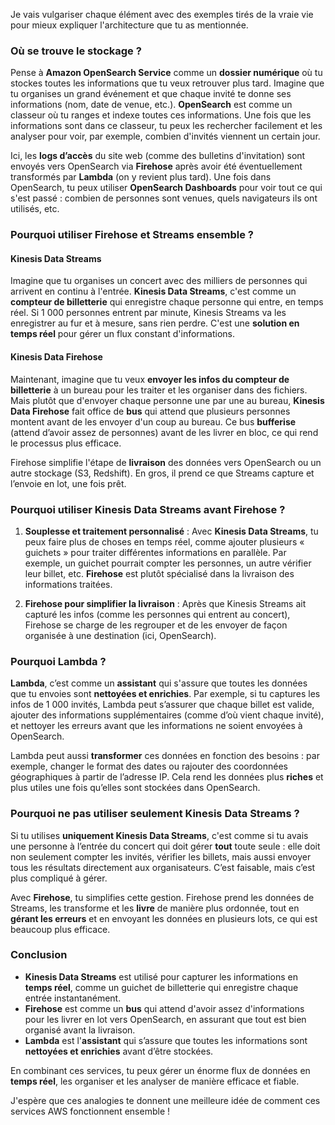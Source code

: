 Je vais vulgariser chaque élément avec des exemples tirés de la vraie vie pour mieux expliquer l'architecture que tu as mentionnée.

### Où se trouve le stockage ?
Pense à **Amazon OpenSearch Service** comme un **dossier numérique** où tu stockes toutes les informations que tu veux retrouver plus tard. Imagine que tu organises un grand événement et que chaque invité te donne ses informations (nom, date de venue, etc.). **OpenSearch** est comme un classeur où tu ranges et indexe toutes ces informations. Une fois que les informations sont dans ce classeur, tu peux les rechercher facilement et les analyser pour voir, par exemple, combien d'invités viennent un certain jour.

Ici, les **logs d’accès** du site web (comme des bulletins d'invitation) sont envoyés vers OpenSearch via **Firehose** après avoir été éventuellement transformés par **Lambda** (on y revient plus tard). Une fois dans OpenSearch, tu peux utiliser **OpenSearch Dashboards** pour voir tout ce qui s'est passé : combien de personnes sont venues, quels navigateurs ils ont utilisés, etc.

### Pourquoi utiliser Firehose et Streams ensemble ?

#### Kinesis Data Streams
Imagine que tu organises un concert avec des milliers de personnes qui arrivent en continu à l'entrée. **Kinesis Data Streams**, c'est comme un **compteur de billetterie** qui enregistre chaque personne qui entre, en temps réel. Si 1 000 personnes entrent par minute, Kinesis Streams va les enregistrer au fur et à mesure, sans rien perdre. C'est une **solution en temps réel** pour gérer un flux constant d'informations.

#### Kinesis Data Firehose
Maintenant, imagine que tu veux **envoyer les infos du compteur de billetterie** à un bureau pour les traiter et les organiser dans des fichiers. Mais plutôt que d'envoyer chaque personne une par une au bureau, **Kinesis Data Firehose** fait office de **bus** qui attend que plusieurs personnes montent avant de les envoyer d'un coup au bureau. Ce bus **bufferise** (attend d’avoir assez de personnes) avant de les livrer en bloc, ce qui rend le processus plus efficace.

Firehose simplifie l'étape de **livraison** des données vers OpenSearch ou un autre stockage (S3, Redshift). En gros, il prend ce que Streams capture et l’envoie en lot, une fois prêt.

### Pourquoi utiliser Kinesis Data Streams avant Firehose ?
1. **Souplesse et traitement personnalisé** : Avec **Kinesis Data Streams**, tu peux faire plus de choses en temps réel, comme ajouter plusieurs « guichets » pour traiter différentes informations en parallèle. Par exemple, un guichet pourrait compter les personnes, un autre vérifier leur billet, etc. **Firehose** est plutôt spécialisé dans la livraison des informations traitées.
   
2. **Firehose pour simplifier la livraison** : Après que Kinesis Streams ait capturé les infos (comme les personnes qui entrent au concert), Firehose se charge de les regrouper et de les envoyer de façon organisée à une destination (ici, OpenSearch).

### Pourquoi Lambda ?
**Lambda**, c’est comme un **assistant** qui s'assure que toutes les données que tu envoies sont **nettoyées et enrichies**. Par exemple, si tu captures les infos de 1 000 invités, Lambda peut s’assurer que chaque billet est valide, ajouter des informations supplémentaires (comme d’où vient chaque invité), et nettoyer les erreurs avant que les informations ne soient envoyées à OpenSearch. 

Lambda peut aussi **transformer** ces données en fonction des besoins : par exemple, changer le format des dates ou rajouter des coordonnées géographiques à partir de l’adresse IP. Cela rend les données plus **riches** et plus utiles une fois qu’elles sont stockées dans OpenSearch.

### Pourquoi ne pas utiliser seulement Kinesis Data Streams ?
Si tu utilises **uniquement Kinesis Data Streams**, c'est comme si tu avais une personne à l’entrée du concert qui doit gérer **tout** toute seule : elle doit non seulement compter les invités, vérifier les billets, mais aussi envoyer tous les résultats directement aux organisateurs. C’est faisable, mais c’est plus compliqué à gérer.

Avec **Firehose**, tu simplifies cette gestion. Firehose prend les données de Streams, les transforme et les **livre** de manière plus ordonnée, tout en **gérant les erreurs** et en envoyant les données en plusieurs lots, ce qui est beaucoup plus efficace.

### Conclusion
- **Kinesis Data Streams** est utilisé pour capturer les informations en **temps réel**, comme un guichet de billetterie qui enregistre chaque entrée instantanément.
- **Firehose** est comme un **bus** qui attend d'avoir assez d'informations pour les livrer en lot vers OpenSearch, en assurant que tout est bien organisé avant la livraison.
- **Lambda** est l'**assistant** qui s’assure que toutes les informations sont **nettoyées et enrichies** avant d’être stockées.

En combinant ces services, tu peux gérer un énorme flux de données en **temps réel**, les organiser et les analyser de manière efficace et fiable.

J'espère que ces analogies te donnent une meilleure idée de comment ces services AWS fonctionnent ensemble !
